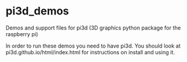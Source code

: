 pi3d_demos
==========

Demos and support files for pi3d (3D graphics python package for the
raspberry pi)

In order to run these demos you need to have pi3d. You should look at
pi3d.github.io/html/index.html for instructions on install and using it.
